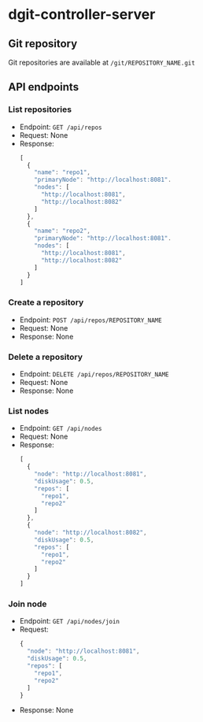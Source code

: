 dgit-controller-server
========

## Git repository

Git repositories are available at `/git/REPOSITORY_NAME.git`

## API endpoints

### List repositories

- Endpoint: `GET /api/repos`
- Request: None
- Response:
  ```javascript
  [
    {
      "name": "repo1",
      "primaryNode": "http://localhost:8081".
      "nodes": [
        "http://localhost:8081",
        "http://localhost:8082"
      ]
    },
    {
      "name": "repo2",
      "primaryNode": "http://localhost:8081".
      "nodes": [
        "http://localhost:8081",
        "http://localhost:8082"
      ]
    }    
  ]
  ```

### Create a repository

- Endpoint: `POST /api/repos/REPOSITORY_NAME`
- Request: None
- Response: None

### Delete a repository

- Endpoint: `DELETE /api/repos/REPOSITORY_NAME`
- Request: None
- Response: None

### List nodes

- Endpoint: `GET /api/nodes`
- Request: None
- Response:
  ```javascript
  [
    {
      "node": "http://localhost:8081",
      "diskUsage": 0.5,
      "repos": [
        "repo1",
        "repo2"
      ]
    },
    {
      "node": "http://localhost:8082",
      "diskUsage": 0.5,
      "repos": [
        "repo1",
        "repo2"
      ]
    }
  ]
  ```

### Join node

- Endpoint: `GET /api/nodes/join`
- Request:
  ```javascript
  {
    "node": "http://localhost:8081",
    "diskUsage": 0.5,
    "repos": [
      "repo1",
      "repo2"
    ]
  }
  ```
- Response: None
